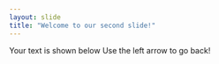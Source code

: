 ```yaml
---
layout: slide
title: "Welcome to our second slide!"
---
```

Your text is shown below
Use the left arrow to go back!
